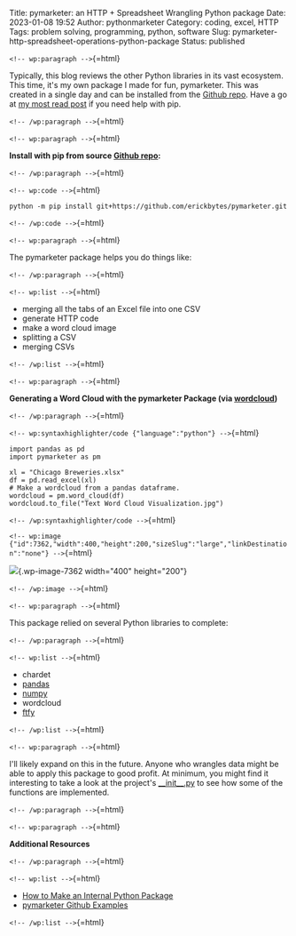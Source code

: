 Title: pymarketer: an HTTP + Spreadsheet Wrangling Python package
Date: 2023-01-08 19:52
Author: pythonmarketer
Category: coding, excel, HTTP
Tags: problem solving, programming, python, software
Slug: pymarketer-http-spreadsheet-operations-python-package
Status: published

`<!-- wp:paragraph -->`{=html}

Typically, this blog reviews the other Python libraries in its vast ecosystem. This time, it's my own package I made for fun, pymarketer. This was created in a single day and can be installed from the [Github repo](https://github.com/erickbytes/pymarketer). Have a go at [my most read post](https://pythonmarketer.com/2018/01/20/how-to-python-pip-install-new-libraries/) if you need help with pip.

`<!-- /wp:paragraph -->`{=html}

`<!-- wp:paragraph -->`{=html}

**Install with pip from source [Github repo](https://github.com/erickbytes/pymarketer):**

`<!-- /wp:paragraph -->`{=html}

`<!-- wp:code -->`{=html}

``` wp-block-code
python -m pip install git+https://github.com/erickbytes/pymarketer.git
```

`<!-- /wp:code -->`{=html}

`<!-- wp:paragraph -->`{=html}

The pymarketer package helps you do things like:

`<!-- /wp:paragraph -->`{=html}

`<!-- wp:list -->`{=html}

-   merging all the tabs of an Excel file into one CSV
-   generate HTTP code
-   make a word cloud image
-   splitting a CSV
-   merging CSVs

`<!-- /wp:list -->`{=html}

`<!-- wp:paragraph -->`{=html}

**Generating a Word Cloud with the pymarketer Package (via [wordcloud](http://amueller.github.io/word_cloud/index.html))**

`<!-- /wp:paragraph -->`{=html}

`<!-- wp:syntaxhighlighter/code {"language":"python"} -->`{=html}

``` wp-block-syntaxhighlighter-code
import pandas as pd
import pymarketer as pm

xl = "Chicago Breweries.xlsx"
df = pd.read_excel(xl)
# Make a wordcloud from a pandas dataframe.
wordcloud = pm.word_cloud(df)
wordcloud.to_file("Text Word Cloud Visualization.jpg")
```

`<!-- /wp:syntaxhighlighter/code -->`{=html}

`<!-- wp:image {"id":7362,"width":400,"height":200,"sizeSlug":"large","linkDestination":"none"} -->`{=html}

![](https://pythonmarketer.files.wordpress.com/2023/01/text-word-cloud-visualization.jpg?w=400){.wp-image-7362 width="400" height="200"}

`<!-- /wp:image -->`{=html}

`<!-- wp:paragraph -->`{=html}

This package relied on several Python libraries to complete:

`<!-- /wp:paragraph -->`{=html}

`<!-- wp:list -->`{=html}

-   chardet
-   [pandas](https://pandas.pydata.org/)
-   [numpy](https://numpy.org/doc/stable/reference/generated/numpy.array_split.html)
-   wordcloud
-   [ftfy](https://ftfy.readthedocs.io/en/latest/)

`<!-- /wp:list -->`{=html}

`<!-- wp:paragraph -->`{=html}

I'll likely expand on this in the future. Anyone who wrangles data might be able to apply this package to good profit. At minimum, you might find it interesting to take a look at the project's [\_\_init\_\_.py](https://github.com/erickbytes/pymarketer/blob/main/pymarketer/__init__.py) to see how some of the functions are implemented.

`<!-- /wp:paragraph -->`{=html}

`<!-- wp:paragraph -->`{=html}

**Additional Resources**

`<!-- /wp:paragraph -->`{=html}

`<!-- wp:list -->`{=html}

-   [How to Make an Internal Python Package](https://changhsinlee.com/python-package/)
-   [pymarketer Github Examples](https://github.com/erickbytes/pymarketer/blob/main/pymarketer_examples.py)

`<!-- /wp:list -->`{=html}
